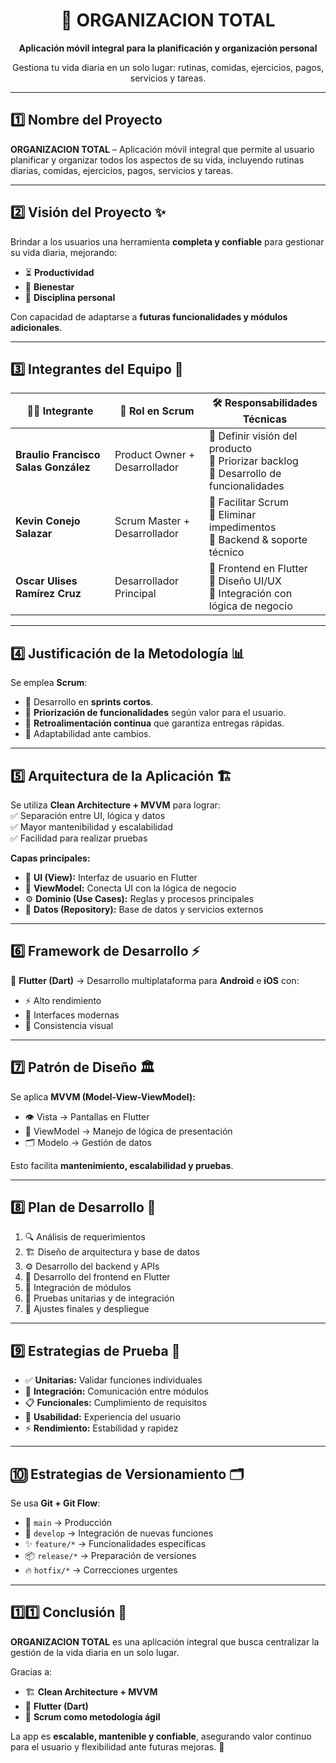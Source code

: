 <h1 align="center">📱 ORGANIZACION TOTAL</h1>

<p align="center">
  <b>Aplicación móvil integral para la planificación y organización personal</b>  
</p>

<p align="center">
  Gestiona tu vida diaria en un solo lugar: rutinas, comidas, ejercicios, pagos, servicios y tareas.  
</p>

---

## 1️⃣ Nombre del Proyecto
**ORGANIZACION TOTAL** – Aplicación móvil integral que permite al usuario planificar y organizar todos los aspectos de su vida, incluyendo rutinas diarias, comidas, ejercicios, pagos, servicios y tareas.

---

## 2️⃣ Visión del Proyecto ✨
Brindar a los usuarios una herramienta **completa y confiable** para gestionar su vida diaria, mejorando:  
- ⏳ **Productividad**  
- 💪 **Bienestar**  
- 📅 **Disciplina personal**  

Con capacidad de adaptarse a **futuras funcionalidades y módulos adicionales**.

---

## 3️⃣ Integrantes del Equipo 👥

| 👨‍💻 Integrante | 🎯 Rol en Scrum                | 🛠️ Responsabilidades Técnicas                     |
|----------------|-------------------------------|---------------------------------------------------|
| **Braulio Francisco Salas González**    | Product Owner + Desarrollador | 📌 Definir visión del producto<br>📌 Priorizar backlog<br>📌 Desarrollo de funcionalidades |
| **Kevin Conejo Salazar**      | Scrum Master + Desarrollador  | 📌 Facilitar Scrum<br>📌 Eliminar impedimentos<br>📌 Backend & soporte técnico |
| **Oscar Ulises Ramírez Cruz**      | Desarrollador Principal       | 📌 Frontend en Flutter<br>📌 Diseño UI/UX<br>📌 Integración con lógica de negocio |

---

## 4️⃣ Justificación de la Metodología 📊
Se emplea **Scrum**:  
- 🔄 Desarrollo en **sprints cortos**.  
- 📝 **Priorización de funcionalidades** según valor para el usuario.  
- 📢 **Retroalimentación continua** que garantiza entregas rápidas.  
- 🧩 Adaptabilidad ante cambios.  

---

## 5️⃣ Arquitectura de la Aplicación 🏗️
Se utiliza **Clean Architecture + MVVM** para lograr:  
✅ Separación entre UI, lógica y datos  
✅ Mayor mantenibilidad y escalabilidad  
✅ Facilidad para realizar pruebas  

**Capas principales:**  
- 🎨 **UI (View):** Interfaz de usuario en Flutter  
- 🧠 **ViewModel:** Conecta UI con la lógica de negocio  
- ⚙️ **Dominio (Use Cases):** Reglas y procesos principales  
- 💾 **Datos (Repository):** Base de datos y servicios externos  

---

## 6️⃣ Framework de Desarrollo ⚡
🚀 **Flutter (Dart)** → Desarrollo multiplataforma para **Android** e **iOS** con:  
- ⚡ Alto rendimiento  
- 🎨 Interfaces modernas  
- 📱 Consistencia visual  

---

## 7️⃣ Patrón de Diseño 🏛️
Se aplica **MVVM (Model-View-ViewModel):**  
- 👁️ Vista → Pantallas en Flutter  
- 🧩 ViewModel → Manejo de lógica de presentación  
- 🗂️ Modelo → Gestión de datos  

Esto facilita **mantenimiento, escalabilidad y pruebas**.

---

## 8️⃣ Plan de Desarrollo 📅
1. 🔍 Análisis de requerimientos  
2. 🏗️ Diseño de arquitectura y base de datos  
3. ⚙️ Desarrollo del backend y APIs  
4. 🎨 Desarrollo del frontend en Flutter  
5. 🔗 Integración de módulos  
6. 🧪 Pruebas unitarias y de integración  
7. 🚀 Ajustes finales y despliegue  

---

## 9️⃣ Estrategias de Prueba 🧪
- ✅ **Unitarias:** Validar funciones individuales  
- 🔗 **Integración:** Comunicación entre módulos  
- 📋 **Funcionales:** Cumplimiento de requisitos  
- 👥 **Usabilidad:** Experiencia del usuario  
- ⚡ **Rendimiento:** Estabilidad y rapidez  

---

## 🔟 Estrategias de Versionamiento 🗂️
Se usa **Git + Git Flow**:  
- 🌳 `main` → Producción  
- 🌱 `develop` → Integración de nuevas funciones  
- ✨ `feature/*` → Funcionalidades específicas  
- 📦 `release/*` → Preparación de versiones  
- 🔥 `hotfix/*` → Correcciones urgentes  

---

## 1️⃣1️⃣ Conclusión 🎯
**ORGANIZACION TOTAL** es una aplicación integral que busca centralizar la gestión de la vida diaria en un solo lugar.  

Gracias a:  
- 🏗️ **Clean Architecture + MVVM**  
- 📱 **Flutter (Dart)**  
- 🔄 **Scrum como metodología ágil**  

La app es **escalable, mantenible y confiable**, asegurando valor continuo para el usuario y flexibilidad ante futuras mejoras. 🚀
